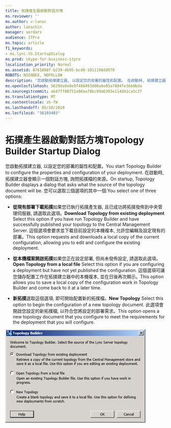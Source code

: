```yaml
---
title: 拓撲產生器啟動對話方塊
ms.reviewer: ''
ms.author: v-lanac
author: lanachin
manager: serdars
audience: ITPro
ms.topic: article
f1_keywords:
- ms.lync.tb.StartupDialog
ms.prod: skype-for-business-itpro
localization_priority: Normal
ms.assetid: 8761008f-b239-4b95-bcd8-1011198dd070
ROBOTS: NOINDEX, NOFOLLOW
description: '您啟動拓撲建立器, 以設定您的部署的屬性和配置。 在啟動時, 拓撲建立器會顯示一個對話方塊, 詢問拓撲檔的來源。 您可以選取三個選項的其中一個:'
ms.openlocfilehash: 5629da8e8e9f408493d00a6e05a7894fe3660bda
ms.sourcegitcommit: ab47ff88f51a96aaf8bc99a6303e114d41ca5c2f
ms.translationtype: MT
ms.contentlocale: zh-TW
ms.lasthandoff: 05/20/2019
ms.locfileid: "36193483"
---
```

# <a name="topology-builder-startup-dialog"></a><span data-ttu-id="253f5-105">拓撲產生器啟動對話方塊</span><span class="sxs-lookup"><span data-stu-id="253f5-105">Topology Builder Startup Dialog</span></span>
 
<span data-ttu-id="253f5-106">您啟動拓撲建立器, 以設定您的部署的屬性和配置。</span><span class="sxs-lookup"><span data-stu-id="253f5-106">You start Topology Builder to configure the properties and configuration of your deployment.</span></span> <span data-ttu-id="253f5-107">在啟動時, 拓撲建立器會顯示一個對話方塊, 詢問拓撲檔的來源。</span><span class="sxs-lookup"><span data-stu-id="253f5-107">On startup, Topology Builder displays a dialog that asks what the source of the topology document will be.</span></span> <span data-ttu-id="253f5-108">您可以選取三個選項的其中一個:</span><span class="sxs-lookup"><span data-stu-id="253f5-108">You select one of three options:</span></span>
  
- <span data-ttu-id="253f5-109">**從現有部署下載拓撲**如果您已執行拓撲產生器, 且已成功將拓撲發佈到中央管理伺服器, 請選取此選項。</span><span class="sxs-lookup"><span data-stu-id="253f5-109">**Download Topology from existing deployment** Select this option if you have run Topology Builder and have successfully published your topology to the Central Management Server.</span></span> <span data-ttu-id="253f5-110">這個選項會要求並下載目前設定的本機複本, 允許您編輯及設定現有的部署。</span><span class="sxs-lookup"><span data-stu-id="253f5-110">This option requests and downloads a local copy of the current configuration, allowing you to edit and configure the existing deployment.</span></span>
    
- <span data-ttu-id="253f5-111">**從本機檔案開啟拓撲**如果您正在設定部署, 但尚未發佈設定, 請選取此選項。</span><span class="sxs-lookup"><span data-stu-id="253f5-111">**Open Topology from a local file** Select this option if you are configuring a deployment but have not yet published the configuration.</span></span> <span data-ttu-id="253f5-112">這個選項可讓您儲存配置工作在拓撲建立器中的本機複本, 並在日後再次顯示。</span><span class="sxs-lookup"><span data-stu-id="253f5-112">This option allows you to save a local copy of the configuration work in Topology Builder and come back to it at a later time.</span></span>
    
- <span data-ttu-id="253f5-113">**新拓撲**選取這個選項, 即可開始配置新的拓撲檔。</span><span class="sxs-lookup"><span data-stu-id="253f5-113">**New Topology** Select this option to begin the configuration of a new topology document.</span></span> <span data-ttu-id="253f5-114">此選項會開啟您設定的新拓撲檔, 以符合您將設定的部署需求。</span><span class="sxs-lookup"><span data-stu-id="253f5-114">This option opens a new topology document that you configure to meet the requirements for the deployment that you will configure.</span></span>
    
![拓撲產生器啟動對話方塊](../../../media/Topology_Builder_Startup_Dialog.jpg)
  
